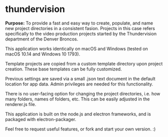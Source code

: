 # thundervision
<b>Purpose:</b>
To provide a fast and easy way to create, populate, and name new project directories in a consistent fasion. Projects in this case refers specifically to the video production projects started by the Thundervision department of the Denver Broncos.

This application works identically on macOS and Windows (tested on macOS 10.14 and Windows 10 1793).

Template projects are copied from a custom template directory upon project creation. These base templates can be fully customized.

Previous settings are saved via a small .json text document in the default location for app data. Admin privileges are needed for this functionality.

There is no user-facing option for changing the project directories, i.e. how many folders, names of folders, etc. This can be easily adjusted in the renderer.js file.

This application is built on the node.js and electron frameworks, and is packaged with electron-packager.

Feel free to request useful features, or fork and start your own version. :)
